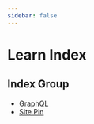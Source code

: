 ```yaml
---
sidebar: false
---
```

# Learn Index
## Index Group

- [GraphQL](../graphql/)
- [Site Pin](../sitepin/)